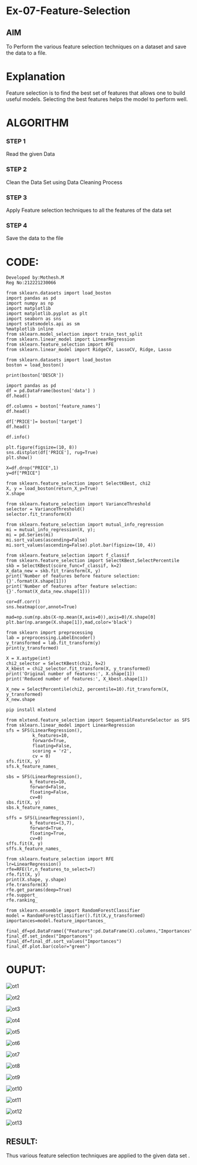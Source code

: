 # Ex-07-Feature-Selection
## AIM
To Perform the various feature selection techniques on a dataset and save the data to a file. 

# Explanation
Feature selection is to find the best set of features that allows one to build useful models.
Selecting the best features helps the model to perform well. 

# ALGORITHM
### STEP 1
Read the given Data
### STEP 2
Clean the Data Set using Data Cleaning Process
### STEP 3
Apply Feature selection techniques to all the features of the data set
### STEP 4
Save the data to the file


# CODE:
```
Developed by:Mothesh.M
Reg No:212221230066
```
```
from sklearn.datasets import load_boston
import pandas as pd
import numpy as np
import matplotlib
import matplotlib.pyplot as plt
import seaborn as sns
import statsmodels.api as sm
%matplotlib inline
from sklearn.model_selection import train_test_split
from sklearn.linear_model import LinearRegression
from sklearn.feature_selection import RFE
from sklearn.linear_model import RidgeCV, LassoCV, Ridge, Lasso

from sklearn.datasets import load_boston
boston = load_boston()

print(boston['DESCR'])

import pandas as pd
df = pd.DataFrame(boston['data'] )
df.head()

df.columns = boston['feature_names']
df.head()

df['PRICE']= boston['target']
df.head()

df.info()

plt.figure(figsize=(10, 8))
sns.distplot(df['PRICE'], rug=True)
plt.show()

X=df.drop("PRICE",1)
y=df["PRICE"]

from sklearn.feature_selection import SelectKBest, chi2
X, y = load_boston(return_X_y=True)
X.shape

from sklearn.feature_selection import VarianceThreshold
selector = VarianceThreshold()
selector.fit_transform(X)

from sklearn.feature_selection import mutual_info_regression
mi = mutual_info_regression(X, y);
mi = pd.Series(mi)
mi.sort_values(ascending=False)
mi.sort_values(ascending=False).plot.bar(figsize=(10, 4))

from sklearn.feature_selection import f_classif
from sklearn.feature_selection import SelectKBest,SelectPercentile
skb = SelectKBest(score_func=f_classif, k=2) 
X_data_new = skb.fit_transform(X, y)
print('Number of features before feature selection: {}'.format(X.shape[1]))
print('Number of features after feature selection: {}'.format(X_data_new.shape[1]))

cor=df.corr()
sns.heatmap(cor,annot=True)

mad=np.sum(np.abs(X-np.mean(X,axis=0)),axis=0)/X.shape[0]
plt.bar(np.arange(X.shape[1]),mad,color='black')

from sklearn import preprocessing
lab = preprocessing.LabelEncoder()
y_transformed = lab.fit_transform(y)
print(y_transformed)

X = X.astype(int)
chi2_selector = SelectKBest(chi2, k=2)
X_kbest = chi2_selector.fit_transform(X, y_transformed)
print('Original number of features:', X.shape[1])
print('Reduced number of features:', X_kbest.shape[1])

X_new = SelectPercentile(chi2, percentile=10).fit_transform(X, y_transformed)
X_new.shape

pip install mlxtend

from mlxtend.feature_selection import SequentialFeatureSelector as SFS
from sklearn.linear_model import LinearRegression
sfs = SFS(LinearRegression(),
          k_features=10,
          forward=True,
          floating=False,
          scoring = 'r2',
          cv = 0)
sfs.fit(X, y)
sfs.k_feature_names_

sbs = SFS(LinearRegression(),
         k_features=10,
         forward=False,
         floating=False,
         cv=0)
sbs.fit(X, y)
sbs.k_feature_names_

sffs = SFS(LinearRegression(),
         k_features=(3,7),
         forward=True,
         floating=True,
         cv=0)
sffs.fit(X, y)
sffs.k_feature_names_

from sklearn.feature_selection import RFE
lr=LinearRegression()
rfe=RFE(lr,n_features_to_select=7)
rfe.fit(X, y)
print(X.shape, y.shape)
rfe.transform(X)
rfe.get_params(deep=True)
rfe.support_
rfe.ranking_

from sklearn.ensemble import RandomForestClassifier
model = RandomForestClassifier().fit(X,y_transformed)
importances=model.feature_importances_

final_df=pd.DataFrame({"Features":pd.DataFrame(X).columns,"Importances":importances})
final_df.set_index("Importances")
final_df=final_df.sort_values("Importances")
final_df.plot.bar(color="green")
```
# OUPUT:
![ot1](https://user-images.githubusercontent.com/94170892/172287723-5f7cc463-b397-4042-9e03-7c5153adedf5.jpg)

![ot2](https://user-images.githubusercontent.com/94170892/172287743-706f2e2a-a367-47a6-bcfd-d7273870ff99.jpg)

![ot3](https://user-images.githubusercontent.com/94170892/172287751-95aa19e2-4ed0-4e63-8df9-e859d7e2ef54.jpg)

![ot4](https://user-images.githubusercontent.com/94170892/172287761-bf02dad2-98ae-400d-a31b-47a7eed57ae3.jpg)

![ot5](https://user-images.githubusercontent.com/94170892/172287778-d3e00153-ef63-4e83-be0f-a1e545dcd415.jpg)

![ot6](https://user-images.githubusercontent.com/94170892/172287795-66c71af5-0b64-4eb3-a1dc-b66afb2e5861.jpg)

![ot7](https://user-images.githubusercontent.com/94170892/172287809-792afdb0-fe74-4cab-a95b-5ce761df105d.jpg)

![ot8](https://user-images.githubusercontent.com/94170892/172287830-56961b4b-6268-4022-91ab-5cf6d1f1052b.jpg)

![ot9](https://user-images.githubusercontent.com/94170892/172287844-533e9bd6-1254-428d-864c-8760bc15bee7.jpg)

![ot10](https://user-images.githubusercontent.com/94170892/172287862-42783587-3c7a-4b31-85fd-71a8d5897846.jpg)

![ot11](https://user-images.githubusercontent.com/94170892/172287871-948cab21-492d-4899-affc-1d09a9ce53f3.jpg)

![ot12](https://user-images.githubusercontent.com/94170892/172287918-9bf5ae4c-1d00-4e3f-8155-a5bbd0559ab6.jpg)

![ot13](https://user-images.githubusercontent.com/94170892/172287960-80c8e9ba-97ca-4da7-98cc-8116598242d7.jpg)

## RESULT:
Thus various feature selection techniques are applied to the given data set .
